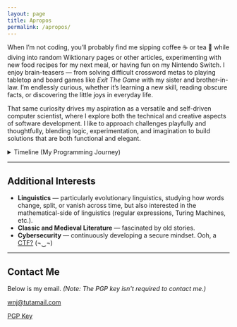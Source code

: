 ```yaml
---
layout: page
title: Apropos
permalink: /apropos/
---
```


<p>
When I’m not coding, you’ll probably find me sipping coffee ☕ or tea 🍵 while diving into random Wiktionary pages or other articles, experimenting with new food recipes for my next meal, or having fun on my Nintendo Switch. I enjoy brain-teasers — from solving difficult crossword metas to playing tabletop and board games like <em>Exit The Game</em> with my sister and brother-in-law. I’m endlessly curious, whether it’s learning a new skill, reading obscure facts, or discovering the little joys in everyday life.
</p>
<p>
That same curiosity drives my aspiration as a versatile and self-driven computer scientist, where I explore both the technical and creative aspects of software development. I like to approach challenges playfully and thoughtfully, blending logic, experimentation, and imagination to build solutions that are both functional and elegant.
</p>
<details class="timeline-container">
  <summary class="btn">Timeline (My Programming Journey)</summary>
  <br><br>
  <div class="timeline-item">
    <div class="timeline-date">2010</div>
    <div class="timeline-content">
      <h4>Beginning</h4>
      <p>
      Learned the basics of <strong>HTML</strong>.  
      At the time, I was more interested in the creativity than the code itself—making profile layouts on Myspace, customizing Neopets pages, and experimenting with sites like Weebly and Tumblr. It was playful tinkering, but it set the stage for how I would later view programming as both art and logic.
      </p>
    </div>
  </div>

  <div class="timeline-item">
    <div class="timeline-date">2012</div>
    <div class="timeline-content">
      <h4>Creative Phase</h4>
      <p>
      Fiddled with various software in Adobe Creative Suite 5. Worked with <strong>ActionScript</strong>, <strong>ColdFusion</strong>, and <strong>DreamWeaver</strong>, primarily focusing on web design and frontend web development.  
      Began exploring breaking things with <em>Array-of-Bytes</em> and RAM editing.
      </p>
    </div>
  </div>

  <div class="timeline-item">
    <div class="timeline-date">2013–2014</div>
    <div class="timeline-content">
      <h4>High School Coding Years</h4>
      <p>
      Learned <strong>Visual Basic</strong> and <strong>Java</strong> in class. Introduced to Capture the Flag challenges through <em>PicoCTF</em>, which combined logic, creativity, and technical knowledge in a way that immediately drew me in.
      </p>
    </div>
  </div>

  <div class="timeline-item">
    <div class="timeline-date">2015</div>
    <div class="timeline-content">
      <h4>Exploration</h4>
      <p>
      While pursuing an Associate's degree at Community College, I took advantage of free online school resources and went through online courses at Lynda.com to advance my knowledge in <strong>JavaScript</strong> and <strong>ReactJS</strong>, and deeply following emerging tech trends.
      </p>
    </div>
  </div>

  <div class="timeline-item">
    <div class="timeline-date">2016</div>
    <div class="timeline-content">
      <h4>Continued Exploration</h4>
      <p>
      Learned React Native for mobile development. Began maintaining online <strong>wikis</strong> and writing extensively in <strong>Markdown</strong> and <strong>BBCode</strong>.
      </p>
    </div>
  </div>

  <div class="timeline-item">
    <div class="timeline-date">2017</div>
    <div class="timeline-content">
      <h4>Mobile Development</h4>
      <p>
      Started experimenting with <strong>Expo Go</strong> and <strong>TestFlight</strong>, deploying and testing apps in a mobile-first environment. This hands-on approach gave me a better sense of the developer workflow and how users interact with software on different devices. Also worked with unit and integration testing through Mocha and Postman.
      </p>
    </div>
  </div>

  <div class="timeline-item">
    <div class="timeline-date">2016–2018</div>
    <div class="timeline-content">
      <h4>Backend Development</h4>
      <p>
      Worked extensively with <strong>Redux</strong>, <strong>Redis</strong>, <strong>Express.js</strong>, <strong>GraphQL</strong>, and <strong>Solidity</strong>.  
      Started <em>Project Snow</em> with a small community of online friends, a fork of Ethereum designed to explore and address issues in Ethereum Classic. Though the project was eventually abandoned, it was a valuable experience in understanding the scope and challenges of blockchain development.
      </p>
    </div>
  </div>

  <div class="timeline-item">
    <div class="timeline-date">2018–2019</div>
    <div class="timeline-content">
      <h4>Small Red Teaming Community</h4>
      <p>
      Joined a small community called Foxtrot (under the pseudonym "Guiled Fox" <a href="https://x.com/guiled">🦊</a>, a pun on the name Guy Fawkes) and focused on tools such as <strong>BurpSuite</strong> and <strong>Postman</strong> to analyze and test web applications. This sharpened my ability to think critically about security and system vulnerabilities.
      </p>
    </div>
  </div>

  <div class="timeline-item">
    <div class="timeline-date">2020–2024</div>
    <div class="timeline-content">
      <h4>University Studies</h4>
      <p>
      Completed a degree in Computer Science, with significant work in <strong>Python</strong>, <strong>C</strong>, and <strong>C++</strong>.  
      These years solidified both my theoretical and practical understanding of programming and systems.
      </p>
      <p>Graduated with B.S. in C.S. in Spring 2023 with a minor in Cybersecurity, Summa Cum Laude with a 4.0 GPA. Worked in a team on an <a href="https://www.youtube.com/watch?v=R6p9pZ06ykc">autonomous racing senior design capstone project</a> where our team constructed the vehicle (FPGA, LIDAR), and used reward-based reinforcement learning to train in the vehicle in simulation through the F1TENTH gym environment and physically test the vehicle.</p>
      <p>Pursued Master's degree and graduated with M.S. in C.S. in December 2024.</p>
    </div>
  </div>

  <div class="timeline-item">
    <div class="timeline-date">2023</div>
    <div class="timeline-content">
      <h4>Undergraduate Research</h4>
      <p>
      Worked as an Undergraduate Research Assistant studying <strong>cryptocurrency delisting</strong>.  
      Rewrote scrapers for CoinMarketCap, organized datasets using <strong>Pandas</strong>, and implemented a <em>peak-finding algorithm</em> to identify potential market manipulation. This was a concrete application of CS methods to economic data.
      </p>
    </div>
  </div>

  <div class="timeline-item">
    <div class="timeline-date">2023–2024</div>
    <div class="timeline-content">
      <h4>Graduate Teaching Assistant</h4>
      <p>
      Assisted in teaching:
      </p>
      <ul>
        <li><strong>Operating Systems</strong> — grading, office hours, troubleshooting xv6 virtual machine setup.</li>
        <li><strong>Human-Computer Interaction</strong> — project and homework evaluation, discussion on usability and design.</li>
        <li><strong>Applied Cryptography</strong> — guided students on navigating through FIPS documentation, AES, MAC attacks, public-key systems, and blockchain projects.</li>
      </ul>
      <p>
      Teaching honed my ability to communicate technical material clearly and effectively.
      </p>
    </div>
  </div>

  <div class="timeline-item">
    <div class="timeline-date">2025</div>
    <div class="timeline-content">
      <h4>Independent Work</h4>
      <p>Building Discord bots, GreaseMonkey userscripts, and other user requests as a fun side-hobby.</p>
      <p>
      Focusing on my own personal open-source projects:
      </p>
      <ul>
        <li><strong>Bisclavret</strong> — an AI-driven storywriting application.</li>
        <li><strong>Chevrefoil</strong> — a bilingual rich text editor with AI-powered translation and export to JSON, PDF, and EPUB.</li>
      </ul>
      <p>
      Currently looking for co-maintainers and developers (preferably Rust) who'd be interested.
      </p>
    </div>
  </div>
</details>

<hr>

<h2>Additional Interests</h2>

<ul>
  <li><strong>Linguistics</strong> — particularly evolutionary linguistics, studying how words change, split, or vanish across time, but also interested in the mathematical-side of linguistics (regular expressions, Turing Machines, etc.).</li>
  <li><strong>Classic and Medieval Literature</strong> — fascinated by old stories.</li>
  <li><strong>Cybersecurity</strong> — continuously developing a secure mindset. Ooh, a <a href="/ctf">CTF?</a> (¬‿¬)</li>
</ul>

<hr>

<h2>Contact Me</h2>
<p>Below is my email. <em>(Note: The PGP key isn't required to contact me.)</em></p>
<p><a href="mailto:wnj@tutamail.com">wnj@tutamail.com</a></p>

<p>
  <a href="https://keyserver.ubuntu.com/pks/lookup?op=get&search=0x459356edf000087609f9ae8b779165ad45885e20" 
    target="_blank" 
    class="btn">
    <i class="fa fa-key"></i> PGP Key
  </a>
</p>